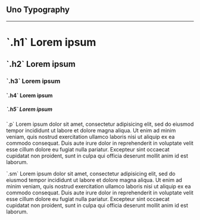 ## Uno Typography
---

<div class="xs-mt2 xs-mb4">
  <h1 class="h1">`.h1` Lorem ipsum</h1>
  <h2 class="h2">`.h2` Lorem ipsum</h2>
  <h3 class="h3">`.h3` Lorem ipsum</h3>
  <h4 class="h4">`.h4` Lorem ipsum</h4>
  <h5 class="h5">`.h5` Lorem ipsum</h5>
  <p class="p">`.p` Lorem ipsum dolor sit amet, consectetur adipisicing elit, sed do eiusmod tempor incididunt ut labore et dolore magna aliqua. Ut enim ad minim veniam, quis nostrud exercitation ullamco laboris nisi ut aliquip ex ea commodo consequat. Duis aute irure dolor in reprehenderit in voluptate velit esse cillum dolore eu fugiat nulla pariatur. Excepteur sint occaecat cupidatat non proident, sunt in culpa qui officia deserunt mollit anim id est laborum.</p>
  <p class="sm">`.sm` Lorem ipsum dolor sit amet, consectetur adipisicing elit, sed do eiusmod tempor incididunt ut labore et dolore magna aliqua. Ut enim ad minim veniam, quis nostrud exercitation ullamco laboris nisi ut aliquip ex ea commodo consequat. Duis aute irure dolor in reprehenderit in voluptate velit esse cillum dolore eu fugiat nulla pariatur. Excepteur sint occaecat cupidatat non proident, sunt in culpa qui officia deserunt mollit anim id est laborum.
</div>

